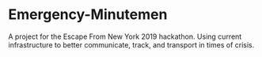 # Emergency-Minutemen
A project for the Escape From New York 2019 hackathon.
Using current infrastructure to better communicate, track, and transport in times of crisis.
